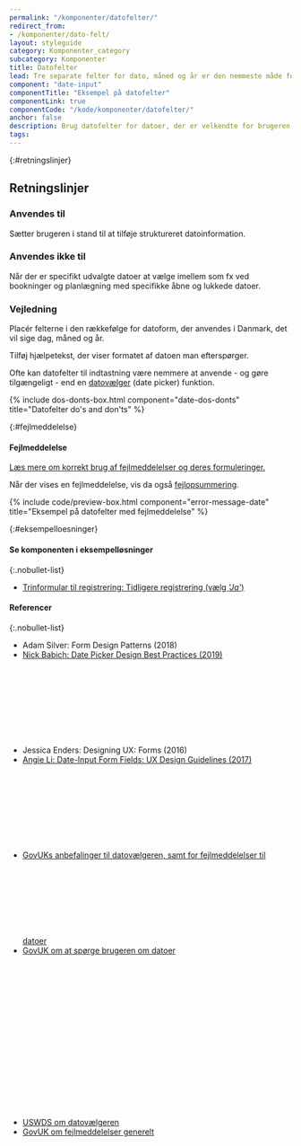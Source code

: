 ```yaml
---
permalink: "/komponenter/datofelter/"
redirect_from:
- /komponenter/dato-felt/
layout: styleguide
category: Komponenter_category
subcategory: Komponenter
title: Datofelter
lead: Tre separate felter for dato, måned og år er den nemmeste måde for brugeren at indskrive en dato.
component: "date-input"
componentTitle: "Eksempel på datofelter"
componentLink: true
componentCode: "/kode/komponenter/datofelter/"
anchor: false
description: Brug datofelter for datoer, der er velkendte for brugeren (fx fødselsdato).
tags: 
---
```


{:#retningslinjer}
## Retningslinjer

### Anvendes til

Sætter brugeren i stand til at tilføje struktureret datoinformation.

### Anvendes ikke til

Når der er specifikt udvalgte datoer at vælge imellem som fx ved bookninger og planlægning med specifikke åbne og lukkede datoer.

### Vejledning

Placér felterne i den rækkefølge for datoform, der anvendes i Danmark, det vil sige dag, måned og år.

Tilføj hjælpetekst, der viser formatet af datoen man efterspørger.

Ofte kan datofelter til indtastning være nemmere at anvende - og gøre tilgængeligt - end en <a href="/komponenter/datovaelger/">datovælger</a> (date picker) funktion.

{% include dos-donts-box.html component="date-dos-donts" title="Datofelter do's and don'ts" %}

{:#fejlmeddelelse}
#### Fejlmeddelelse
<a href="/komponenter/fejlmeddelelser/">Læs mere om korrekt brug af fejlmeddelelser og deres formuleringer.</a>

Når der vises en fejlmeddelelse, vis da også <a href="/komponenter/fejlopsummering/">fejlopsummering</a>.

{% include code/preview-box.html component="error-message-date" title="Eksempel på datofelter med fejlmeddelelse" %}

{:#eksempelloesninger}
#### Se komponenten i eksempelløsninger

{:.nobullet-list}
- <a href="/pages/eksempler/trinformular-til-registrering/registrering-4/?r={{page.permalink}}%23eksempelloesninger" title="Vis eksempel 'Trinformular til registrering: Tidligere registrering (vælg Ja)'">Trinformular til registrering: Tidligere registrering (vælg <em>'Ja'</em>)</a>

#### Referencer

{:.nobullet-list}
- Adam Silver: Form Design Patterns (2018)
- <a href="https://uxpro.cc/publications/date-picker-design-best-practices/" class="icon-link">Nick Babich: Date Picker Design Best Practices (2019)<svg class="icon-svg" focusable="false" aria-hidden="true"><use xlink:href="#open-in-new"></use></svg></a>
- Jessica Enders: Designing UX: Forms (2016)
- <a href="https://www.nngroup.com/articles/date-input/" class="icon-link">Angie Li: Date-Input Form Fields: UX Design Guidelines (2017)<svg class="icon-svg" focusable="false" aria-hidden="true"><use xlink:href="#open-in-new"></use></svg></a>
- <a href="https://design-system.service.gov.uk/components/date-input/" class="icon-link">GovUKs anbefalinger til datovælgeren, samt for fejlmeddelelser til datoer<svg class="icon-svg" focusable="false" aria-hidden="true" tabindex="-1"><use xlink:href="#open-in-new"></use></svg></a>
- <a href="https://design-system.service.gov.uk/patterns/dates/" class="icon-link">GovUK om at spørge brugeren om datoer<svg class="icon-svg" focusable="false" aria-hidden="true" tabindex="-1"><use xlink:href="#open-in-new"></use></svg></a>
- <a href="https://v2.designsystem.digital.gov/components/form-controls/#date-input" class="icon-link">USWDS om datovælgeren<svg class="icon-svg" focusable="false" aria-hidden="true" tabindex="-1"><use xlink:href="#open-in-new"></use></svg></a>
- <a href="https://design-system.service.gov.uk/components/error-message/" class="icon-link">GovUK om fejlmeddelelser generelt<svg class="icon-svg" focusable="false" aria-hidden="true" tabindex="-1"><use xlink:href="#open-in-new"></use></svg></a>

